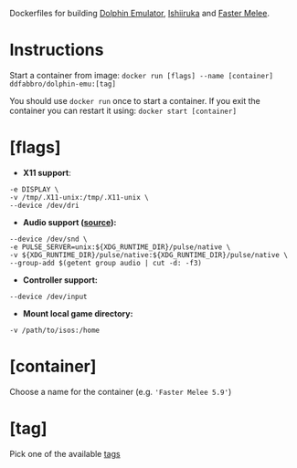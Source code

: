 Dockerfiles for building [Dolphin Emulator](https://wiki.dolphin-emu.org/index.php?title=Main_Page), [Ishiiruka](https://github.com/Tinob/Ishiiruka) and [Faster Melee](https://github.com/FasterMelee/Ishiiruka).

# Instructions

Start a container from image:
`docker run [flags] --name [container] ddfabbro/dolphin-emu:[tag]`

You should use `docker run` once to start a container. If you exit the container you can restart it using:
`docker start [container]`

# [flags]

- **X11 support**: 
```
-e DISPLAY \
-v /tmp/.X11-unix:/tmp/.X11-unix \
--device /dev/dri
```
- **Audio support ([source](https://github.com/jessfraz/dockerfiles/issues/85#issuecomment-299431931)):** 
```
--device /dev/snd \
-e PULSE_SERVER=unix:${XDG_RUNTIME_DIR}/pulse/native \
-v ${XDG_RUNTIME_DIR}/pulse/native:${XDG_RUNTIME_DIR}/pulse/native \
--group-add $(getent group audio | cut -d: -f3)
```
- **Controller support:**
 ```
 --device /dev/input
 ```
- **Mount local game directory:** 
```
-v /path/to/isos:/home
```

# [container]

Choose a name for the container (e.g. `'Faster Melee 5.9'`)

# [tag]

Pick one of the available [tags](https://hub.docker.com/r/ddfabbro/dolphin-emu/tags/)
